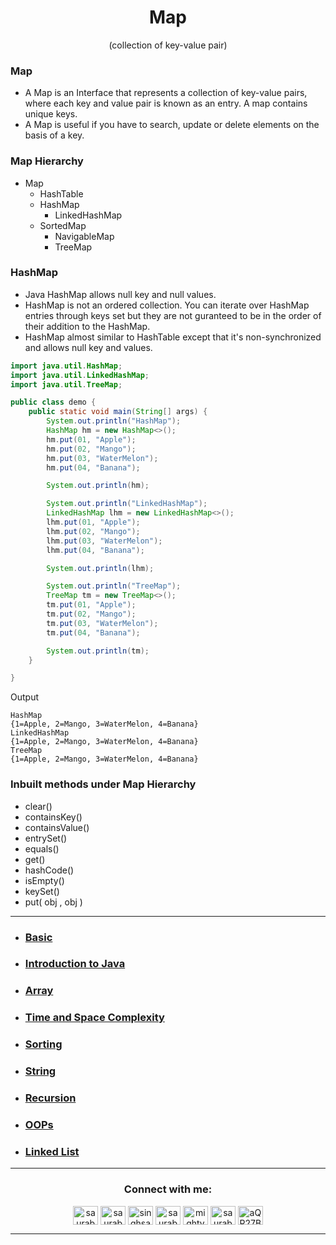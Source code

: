 <h1 align="center" > Map </h1>
<p align="center" > (collection of key-value pair) </p>

### Map
+ A Map is an Interface that represents a collection of key-value pairs, where each key and value pair is known as an entry. A map contains unique keys.
+ A Map is useful if you have to search, update or delete elements on the basis of a key.

### Map Hierarchy
+ Map
  + HashTable
  + HashMap
    + LinkedHashMap
  + SortedMap
    + NavigableMap
    + TreeMap

### HashMap
+ Java HashMap allows null key and null values.
+ HashMap is not an ordered collection. You can iterate over HashMap entries through keys set but they are not guranteed to be in the order of their addition to the HashMap.
+ HashMap almost similar to HashTable except that it's non-synchronized and allows null key and values.

```java
import java.util.HashMap;
import java.util.LinkedHashMap;
import java.util.TreeMap;

public class demo {
    public static void main(String[] args) {
        System.out.println("HashMap");
        HashMap hm = new HashMap<>();
        hm.put(01, "Apple");
        hm.put(02, "Mango");
        hm.put(03, "WaterMelon");
        hm.put(04, "Banana");

        System.out.println(hm);

        System.out.println("LinkedHashMap");
        LinkedHashMap lhm = new LinkedHashMap<>();
        lhm.put(01, "Apple");
        lhm.put(02, "Mango");
        lhm.put(03, "WaterMelon");
        lhm.put(04, "Banana");

        System.out.println(lhm);

        System.out.println("TreeMap");
        TreeMap tm = new TreeMap<>();
        tm.put(01, "Apple");
        tm.put(02, "Mango");
        tm.put(03, "WaterMelon");
        tm.put(04, "Banana");

        System.out.println(tm);
    }

}
```

Output

```
HashMap
{1=Apple, 2=Mango, 3=WaterMelon, 4=Banana}
LinkedHashMap
{1=Apple, 2=Mango, 3=WaterMelon, 4=Banana}
TreeMap
{1=Apple, 2=Mango, 3=WaterMelon, 4=Banana}
```

###  Inbuilt methods under Map Hierarchy
+ clear()
+ containsKey()
+ containsValue()
+ entrySet()
+ equals()
+ get()
+ hashCode()
+ isEmpty()
+ keySet()
+ put( obj , obj  )


***


+ ### [Basic](https://github.com/saurabhbahadur/java-interview-questions/blob/main/Basics.md)
+ ### [Introduction to Java](https://github.com/saurabhbahadur/java-interview-questions/blob/main/JAVA/Introduction%20to%20Java.md)
+ ### [Array](https://github.com/saurabhbahadur/java-interview-questions/blob/main/Data%20Strucures/Array.md)
+ ### [Time and Space Complexity](https://github.com/saurabhbahadur/java-interview-questions/blob/main/JAVA/Time%20%26%20Space%20Complexity.md)
+ ### [Sorting](https://github.com/saurabhbahadur/java-interview-questions/blob/main/Tech%20%26%20Algo/Sorting.md)
+ ### [String](https://github.com/saurabhbahadur/java-interview-questions/blob/main/Data%20Strucures/String.md)
+ ### [Recursion](https://github.com/saurabhbahadur/java-interview-questions/blob/main/Tech%20%26%20Algo/Recursion.md)
+ ### [OOPs](https://github.com/saurabhbahadur/java-interview-questions/tree/main/OOPs)
+ ### [Linked List](https://github.com/saurabhbahadur/java-interview-questions/blob/main/Data%20Strucures/LinkedList.md)

---


<h3 align="center">Connect with me:</h3>
<p align="center">
<a href="https://twitter.com/saurabhbahadur" target="blank"><img align="center" src="https://raw.githubusercontent.com/rahuldkjain/github-profile-readme-generator/master/src/images/icons/Social/twitter.svg" alt="saurabhbahadur" height="30" width="40" /></a>
<a href="https://linkedin.com/in/saurabhbahadur" target="blank"><img align="center" src="https://raw.githubusercontent.com/rahuldkjain/github-profile-readme-generator/master/src/images/icons/Social/linked-in-alt.svg" alt="saurabhbahadur" height="30" width="40" /></a>
<a href="https://fb.com/singhsaurabhbahadur" target="blank"><img align="center" src="https://raw.githubusercontent.com/rahuldkjain/github-profile-readme-generator/master/src/images/icons/Social/facebook.svg" alt="singhsaurabhbahadur" height="30" width="40" /></a>
<a href="https://instagram.com/saurabhbahadur_" target="blank"><img align="center" src="https://raw.githubusercontent.com/rahuldkjain/github-profile-readme-generator/master/src/images/icons/Social/instagram.svg" alt="saurabhbahadur_" height="30" width="40" /></a>
<a href="https://www.youtube.com/c/mighty saur" target="blank"><img align="center" src="https://raw.githubusercontent.com/rahuldkjain/github-profile-readme-generator/master/src/images/icons/Social/youtube.svg" alt="mighty saur" height="30" width="40" /></a>
<a href="https://www.hackerrank.com/saurabhbahadur" target="blank"><img align="center" src="https://raw.githubusercontent.com/rahuldkjain/github-profile-readme-generator/master/src/images/icons/Social/hackerrank.svg" alt="saurabhbahadur" height="30" width="40" /></a>
<a href="https://discord.gg/aQR27Bg7de" target="blank"><img align="center" src="https://raw.githubusercontent.com/rahuldkjain/github-profile-readme-generator/master/src/images/icons/Social/discord.svg" alt="aQR27Bg7de" height="30" width="40" /></a>
</p>




---
